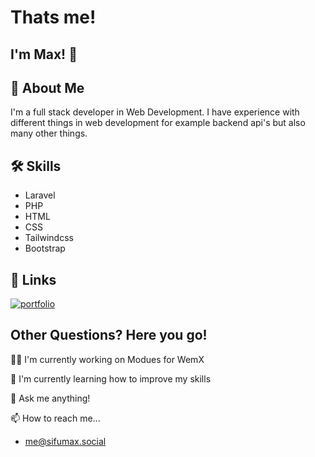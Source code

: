 
# Thats me!




## I'm Max! 👋


## 🚀 About Me
I'm a full stack developer in Web Development. I have experience with different things in web development for example backend api's but also many other things.



## 🛠 Skills

- Laravel
- PHP
- HTML
- CSS
- Tailwindcss
- Bootstrap


## 🔗 Links
[![portfolio](https://img.shields.io/badge/my_portfolio-000?style=for-the-badge&logo=ko-fi&logoColor=white)](https://max-witt.de/portfolio)



## Other Questions? Here you go!

👩‍💻 I'm currently working on Modues for WemX

🧠 I'm currently learning how to improve my skills


💬 Ask me anything!

📫 How to reach me...
- me@sifumax.social

